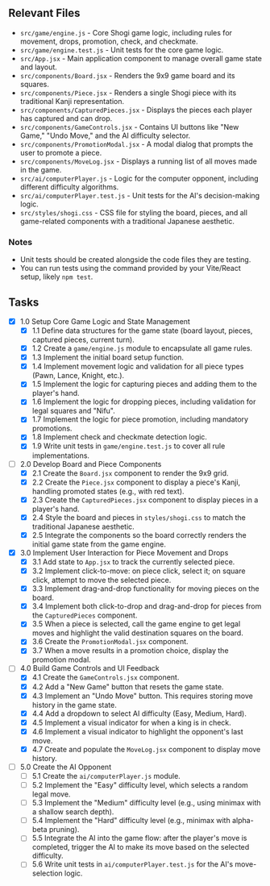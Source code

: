 ## Relevant Files

- `src/game/engine.js` - Core Shogi game logic, including rules for movement, drops, promotion, check, and checkmate.
- `src/game/engine.test.js` - Unit tests for the core game logic.
- `src/App.jsx` - Main application component to manage overall game state and layout.
- `src/components/Board.jsx` - Renders the 9x9 game board and its squares.
- `src/components/Piece.jsx` - Renders a single Shogi piece with its traditional Kanji representation.
- `src/components/CapturedPieces.jsx` - Displays the pieces each player has captured and can drop.
- `src/components/GameControls.jsx` - Contains UI buttons like "New Game," "Undo Move," and the AI difficulty selector.
- `src/components/PromotionModal.jsx` - A modal dialog that prompts the user to promote a piece.
- `src/components/MoveLog.jsx` - Displays a running list of all moves made in the game.
- `src/ai/computerPlayer.js` - Logic for the computer opponent, including different difficulty algorithms.
- `src/ai/computerPlayer.test.js` - Unit tests for the AI's decision-making logic.
- `src/styles/shogi.css` - CSS file for styling the board, pieces, and all game-related components with a traditional Japanese aesthetic.

### Notes

- Unit tests should be created alongside the code files they are testing.
- You can run tests using the command provided by your Vite/React setup, likely `npm test`.

## Tasks

- [x] 1.0 Setup Core Game Logic and State Management
  - [x] 1.1 Define data structures for the game state (board layout, pieces, captured pieces, current turn).
  - [x] 1.2 Create a `game/engine.js` module to encapsulate all game rules.
  - [x] 1.3 Implement the initial board setup function.
  - [x] 1.4 Implement movement logic and validation for all piece types (Pawn, Lance, Knight, etc.).
  - [x] 1.5 Implement the logic for capturing pieces and adding them to the player's hand.
  - [x] 1.6 Implement the logic for dropping pieces, including validation for legal squares and "Nifu".
  - [x] 1.7 Implement the logic for piece promotion, including mandatory promotions.
  - [x] 1.8 Implement check and checkmate detection logic.
  - [x] 1.9 Write unit tests in `game/engine.test.js` to cover all rule implementations.

- [ ] 2.0 Develop Board and Piece Components
  - [x] 2.1 Create the `Board.jsx` component to render the 9x9 grid.
  - [x] 2.2 Create the `Piece.jsx` component to display a piece's Kanji, handling promoted states (e.g., with red text).
  - [x] 2.3 Create the `CapturedPieces.jsx` component to display pieces in a player's hand.
  - [x] 2.4 Style the board and pieces in `styles/shogi.css` to match the traditional Japanese aesthetic.
  - [x] 2.5 Integrate the components so the board correctly renders the initial game state from the game engine.

- [x] 3.0 Implement User Interaction for Piece Movement and Drops
  - [x] 3.1 Add state to `App.jsx` to track the currently selected piece.
  - [x] 3.2 Implement click-to-move: on piece click, select it; on square click, attempt to move the selected piece.
  - [x] 3.3 Implement drag-and-drop functionality for moving pieces on the board.
  - [x] 3.4 Implement both click-to-drop and drag-and-drop for pieces from the `CapturedPieces` component.
  - [x] 3.5 When a piece is selected, call the game engine to get legal moves and highlight the valid destination squares on the board.
  - [x] 3.6 Create the `PromotionModal.jsx` component.
  - [x] 3.7 When a move results in a promotion choice, display the promotion modal.

- [ ] 4.0 Build Game Controls and UI Feedback
  - [x] 4.1 Create the `GameControls.jsx` component.
  - [x] 4.2 Add a "New Game" button that resets the game state.
  - [x] 4.3 Implement an "Undo Move" button. This requires storing move history in the game state.
  - [x] 4.4 Add a dropdown to select AI difficulty (Easy, Medium, Hard).
  - [x] 4.5 Implement a visual indicator for when a king is in check.
  - [x] 4.6 Implement a visual indicator to highlight the opponent's last move.
  - [x] 4.7 Create and populate the `MoveLog.jsx` component to display move history.

- [ ] 5.0 Create the AI Opponent
  - [ ] 5.1 Create the `ai/computerPlayer.js` module.
  - [ ] 5.2 Implement the "Easy" difficulty level, which selects a random legal move.
  - [ ] 5.3 Implement the "Medium" difficulty level (e.g., using minimax with a shallow search depth).
  - [ ] 5.4 Implement the "Hard" difficulty level (e.g., minimax with alpha-beta pruning).
  - [ ] 5.5 Integrate the AI into the game flow: after the player's move is completed, trigger the AI to make its move based on the selected difficulty.
  - [ ] 5.6 Write unit tests in `ai/computerPlayer.test.js` for the AI's move-selection logic.
